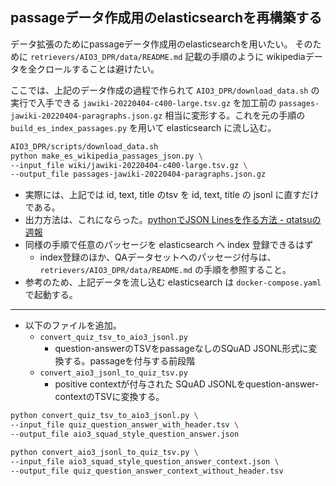 ## passageデータ作成用のelasticsearchを再構築する

データ拡張のためにpassageデータ作成用のelasticsearchを用いたい。
そのために `retrievers/AIO3_DPR/data/README.md` 記載の手順のように wikipediaデータを全クロールすることは避けたい。

ここでは、上記のデータ作成の過程で作られて `AIO3_DPR/download_data.sh` の実行で入手できる `jawiki-20220404-c400-large.tsv.gz` を加工前の `passages-jawiki-20220404-paragraphs.json.gz` 相当に変形する。これを元の手順の `build_es_index_passages.py` を用いて elasticsearch に流し込む。

```bash
AIO3_DPR/scripts/download_data.sh
python make_es_wikipedia_passages_json.py \
--input_file wiki/jawiki-20220404-c400-large.tsv.gz \
--output_file passages-jawiki-20220404-paragraphs.json.gz
```

- 実際には、上記では id, text, title のtsv を id, text, title の jsonl に直すだけである。
- 出力方法は、これにならった。[pythonでJSON Linesを作る方法 - qtatsuの週報](https://qtatsu.hatenablog.com/entry/2021/03/27/143233)
- 同様の手順で任意のパッセージを elasticsearch へ index 登録できるはず
  - index登録のほか、QAデータセットへのパッセージ付与は、`retrievers/AIO3_DPR/data/README.md` の手順を参照すること。
- 参考のため、上記データを流し込む elasticsearch は `docker-compose.yaml` で起動する。

----

- 以下のファイルを追加。
  - `convert_quiz_tsv_to_aio3_jsonl.py` 
    - question-answerのTSVをpassageなしのSQuAD JSONL形式に変換する。passageを付与する前段階
  - `convert_aio3_jsonl_to_quiz_tsv.py`
    - positive contextが付与された SQuAD JSONLをquestion-answer-contextのTSVに変換する。

```bash
python convert_quiz_tsv_to_aio3_jsonl.py \
--input_file quiz_question_answer_with_header.tsv \
--output_file aio3_squad_style_question_answer.json 
```

```bash
python convert_aio3_jsonl_to_quiz_tsv.py \
--input_file aio3_squad_style_question_answer_context.json \
--output_file quiz_question_answer_context_without_header.tsv
```


